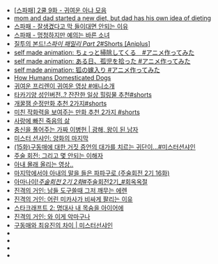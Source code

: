 - [[스파패] 2쿨 9화 - 귀여운 아냐 모음](https://youtu.be/_d42Com-foQ?si=Uv9awaSJAneo3w9e)
- [mom and dad started a new diet, but dad has his own idea of dieting](https://youtube.com/shorts/JhQVn_fgs3Q?si=CqFGwfjdPgzMqiCi)
- [스파패 - 잘생겼다고 막 들이대면 안되는 이유](https://youtube.com/shorts/MSwm0A-g-1c?si=Lmve9u5qb3zgG7FD)
- [스파패 - 멍청하지만 예의는 바른 소녀](https://youtube.com/shorts/OO4Mkb9PKrI?si=-1HxcBuGGnXNu0J1)
- [질투의 본드!_스파이 패밀리 Part 2_#Shorts [Aniplus]](https://youtube.com/shorts/kO9fhSrZbFw?si=nUxwmUGOQMl7Theh)
- [self made animation: ちょっと掃除してくる　#アニメ作ってみた](https://youtube.com/shorts/rPRV0CIbitQ?si=w2cyMbHKwUCjqJCh)
- [self made animation: ある日、孤児を拾った #アニメ作ってみた](https://youtube.com/shorts/J1l7JCEP1tQ?si=FtwpMwi2xUDm-dLY)
- [self made animation: 狐の嫁入り #アニメ作ってみた](https://youtube.com/shorts/zPq8VxHTa98?si=dZPk--O90taEhI_x)
- [How Humans Domesticated Dogs](https://youtube.com/shorts/jQb751yCYqE?si=7wHN5bwOW8l_a3xq)
- [귀여운 프리렌이 귀여운 영상 #애니소개](https://youtube.com/shorts/_TnpOYlSOOE?si=STQ11BGa2vS2TwtF)
- [타카기양 성인버전..? 잔잔한 일상 힐링물 추천#shorts](https://youtube.com/shorts/2xb53vTpqDA?si=inDIF0nA7me9VdA3)
- [개꿀잼 순정만화 추천 2가지#shorts](https://youtube.com/shorts/HVFo5TCfVRE?si=QQzQzq7-Fbv2nu_b)
- [미친 작화력을 보여주는 만화 추천 2가지 #shorts](https://youtube.com/shorts/89T8n_OSKuo?si=nRdt5_RUzVfteWDn)
- [사랑에 빠진 죽음의 삶](https://youtube.com/shorts/hUGHozOaExU?si=rSVY_Nn3b8ZbZFtM)
- [충신을 풀어주는 가짜 이병헌 | 광해, 왕이 된 남자](https://youtube.com/shorts/Xmi5eZ3-0YQ?si=CiSMIeO6rhu1--V6)
- [미스터 션샤인: 양화의 마지막](https://youtube.com/shorts/ey-a7Gb-xys?si=VCLCnpD0g8xjED7u)
- [(15화)구동매에 대한 거짓 증언의 대가를 치르는 귀단이...#미스터션샤인](https://youtube.com/shorts/nseYfD7FkV0?si=oN-S-sq2R_pWTs5f)
- [주술 회전: 그리고 몇 안되는 이해자](https://youtube.com/shorts/U-nBPBFxTrs?si=pdX397Ce7ZYcUt9J)
- [아내 몰래 올리는 영상..](https://youtube.com/shorts/IojWJnwa5Rk?si=TOs7Lxm2HVQYewcG)
- [마지막에서야 아내의 말을 들은 파파구로 (주술회전 2기 16화)](https://youtube.com/shorts/tFZtOUtTTB4?si=CJRzGKhPEC9TP-6d)
- [아마나이!_주술회전 2기 2화_#주술회전2기_#회옥옥절](https://youtube.com/shorts/XH9pqVWyZQc?si=3BKRiOSL22gUDhmm)
- [진격의 거인: 남들 도구쓸때 그저 깨무는 에렌](https://youtube.com/shorts/J9R2GkX4sbQ?si=olv42ZOTwgVzQgzr)
- [진격의 거인: 어린 미카사가 비싸게 팔리는 이유](https://youtube.com/shorts/Di2a1BIcDnQ?si=kOzKqkNoT5CeTIvR)
- [스타크래프트 2: 명대사 내 목숨을 아이어에](https://youtube.com/shorts/VvzBiVWK0aA?si=JdyVVzQ_9dJqx4pU)
- [진격의 거인: 와 이게 악마구나](https://youtube.com/shorts/JqOT-EZsNHo?si=E2Lz635-cRSBKyHs)
- [구동매와 최유진의 차이 | 미스터선샤인](https://youtube.com/shorts/f1W6VGWaRY8?si=W9Q-Lq16MC8PauTc)
- []()
- []()
- []()
- []()
